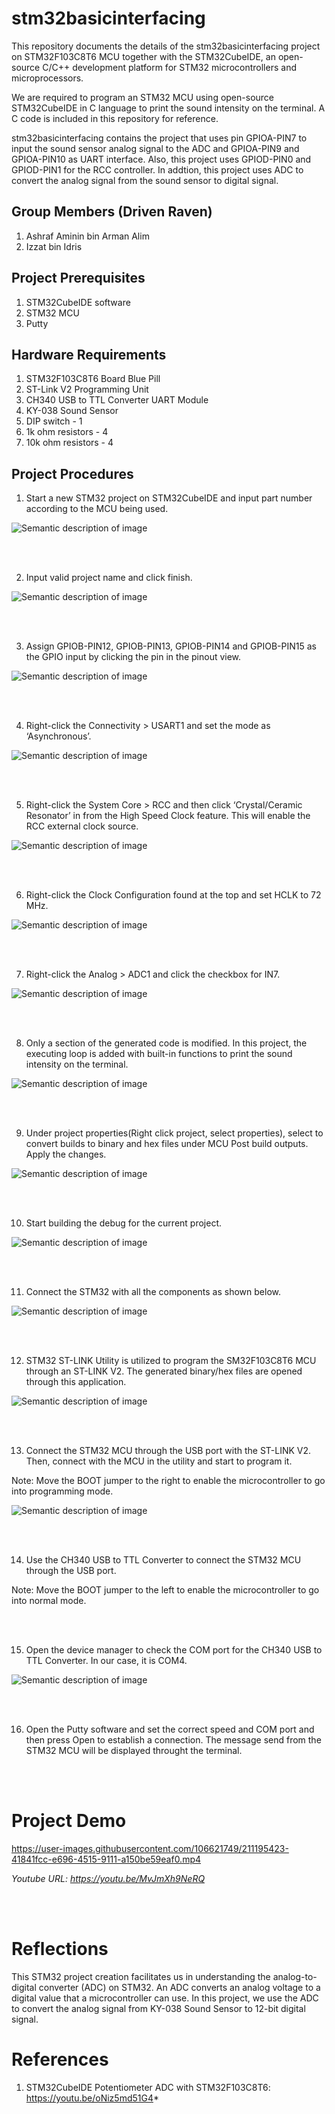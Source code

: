 # stm32basicinterfacing
This repository documents the details of the stm32basicinterfacing project on STM32F103C8T6 MCU together with the STM32CubeIDE, an open-source C/C++ development platform for STM32 microcontrollers and microprocessors.

We are required to program an STM32 MCU using open-source STM32CubeIDE in C language to print the sound intensity on the terminal. A C code is included in this repository for reference.

stm32basicinterfacing contains the project that uses pin GPIOA-PIN7 to input the sound sensor analog signal to the ADC and GPIOA-PIN9 and GPIOA-PIN10 as UART interface. Also, this project uses GPIOD-PIN0 and GPIOD-PIN1 for the RCC controller. In addtion, this project uses ADC to convert the analog signal from the sound sensor to digital signal.



## Group Members (Driven Raven)
1. Ashraf Aminin bin Arman Alim
2. Izzat bin Idris



## Project Prerequisites
1. STM32CubeIDE software
2. STM32 MCU
3. Putty



## Hardware Requirements
1. STM32F103C8T6 Board Blue Pill
2. ST-Link V2 Programming Unit
3. CH340 USB to TTL Converter UART Module 
5. KY-038 Sound Sensor
6. DIP switch - 1 
7. 1k ohm resistors - 4
8. 10k ohm resistors - 4



## Project Procedures
1. Start a new STM32 project on STM32CubeIDE and input part number according to the MCU being used.

![Semantic description of image](/image/pic1.jpg)


<br/>
<br/>


2. Input valid project name and click finish.

![Semantic description of image](/image/pic2.png)


<br/>
<br/>


3. Assign GPIOB-PIN12, GPIOB-PIN13, GPIOB-PIN14 and GPIOB-PIN15 as the GPIO input by clicking the pin in the pinout view. 

![Semantic description of image](/image/pic3.png)


<br/>
<br/>


4. Right-click the Connectivity > USART1 and set the mode as ‘Asynchronous’.

![Semantic description of image](/image/pic9.png)


<br/>
<br/>


5. Right-click the System Core > RCC and then click ‘Crystal/Ceramic Resonator’ in from the High Speed Clock feature. This will enable the RCC external clock source.

![Semantic description of image](/image/pic10.png)


<br/>
<br/>


6. Right-click the Clock Configuration found at the top and set HCLK to 72 MHz.

![Semantic description of image](/image/pic11.png)


<br/>
<br/>


7. Right-click the Analog > ADC1 and click the checkbox for IN7.

![Semantic description of image](/image/pic13.png)


<br/>
<br/>


8. Only a section of the generated code is modified. In this project, the executing loop is added with built-in functions to print the sound intensity on the terminal.

![Semantic description of image](/image/pic14.png)

<br/>
<br/>


9. Under project properties(Right click project, select properties), select to convert builds to binary and hex files under MCU Post build outputs. Apply the changes.

![Semantic description of image](/image/pic6.png)


<br/>
<br/>


10. Start building the debug for the current project.

![Semantic description of image](/image/pic5.png)


<br/>
<br/>


11. Connect the STM32 with all the components as shown below.

![Semantic description of image](/image/pic15.png)


<br/>
<br/>


12. STM32 ST-LINK Utility is utilized to program the SM32F103C8T6 MCU through an ST-LINK V2. The generated binary/hex files are opened through this application.

![Semantic description of image](/image/pic7.png)


<br/>
<br/>


13. Connect the STM32 MCU through the USB port with the ST-LINK V2. Then, connect with the MCU in the utility and start to program it.

Note: Move the BOOT jumper to the right to enable the microcontroller to go into programming mode.

![Semantic description of image](/image/pic8.png)


<br/>
<br/>


14. Use the CH340 USB to TTL Converter to connect the STM32 MCU through the USB port.

Note: Move the BOOT jumper to the left to enable the microcontroller to go into normal mode.


<br/>
<br/>


15. Open the device manager to check the COM port for the CH340 USB to TTL Converter. In our case, it is COM4.

![Semantic description of image](/image/pic12.png)

<br/>
<br/>


16. Open the Putty software and set the correct speed and COM port and then press Open to establish a connection. The message send from the STM32 MCU will be displayed throught the terminal.


<br/>
<br/>


# Project Demo

https://user-images.githubusercontent.com/106621749/211195423-41841fcc-e696-4515-9111-a150be59eaf0.mp4

*Youtube URL: https://youtu.be/MvJmXh9NeRQ*


<br/>
<br/>


# Reflections

This STM32 project creation facilitates us in understanding the analog-to-digital converter (ADC) on STM32. An ADC converts an analog voltage to a digital value that a
microcontroller can use. In this project, we use the ADC to convert the analog signal from KY-038 Sound Sensor to 12-bit digital signal. 




# References
1. STM32CubeIDE Potentiometer ADC with STM32F103C8T6: https://youtu.be/oNiz5md51G4*

